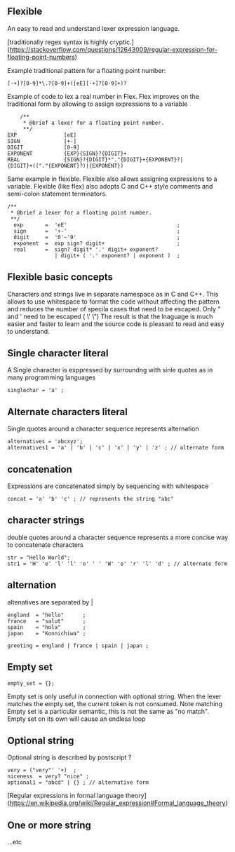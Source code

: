 Flexible
--------

 An easy to read and understand lexer expression language.

[traditionally regex syntax is highly cryptic.]
(https://stackoverflow.com/questions/12643009/regular-expression-for-floating-point-numbers)

Example traditional pattern for a floating point number:

```
[-+]?[0-9]*\.?[0-9]+([eE][-+]?[0-9]+)?
```

Example of code to lex a real number in Flex. Flex improves on the traditional form by
allowing to assign expressions to a variable

```
	/**
	 * @brief a lexer for a floating point number. 
	 **/
EXP               [eE]
SIGN              [+-]
DIGIT             [0-9]
EXPONENT          {EXP}{SIGN}?{DIGIT}+
REAL              {SIGN}?{DIGIT}*"."{DIGIT}+{EXPONENT}?|
{DIGIT}+(("."{EXPONENT}?)|{EXPONENT})
```

Same example in flexible. Flexible also allows assigning expressions to a variable.
Flexible (like flex) also adopts C and C++ style comments and semi-colon statement terminators.

```
/**
 * @brief a lexer for a floating point number. 
 **/
  exp       =  'eE'                                   ;
  sign      =  '+-'                                   ;
  digit     =  '0'~'9'                                ;                
  exponent  =  exp sign? digit+                       ;
  real      =  sign? digit* '.' digit+ exponent?
               | digit+ ( '.' exponent? | exponent )  ;
```

Flexible basic concepts
-----------------------
Characters and strings live in separate namespace as in C and C++.
This allows to use whitespace to format the code without affecting the pattern
and reduces the number of specila cases that need to be escaped. 
Only \" and ' need to be escaped ( \\' \\")
The result is that the lnaguage is much easier and faster to learn and the source code
is pleasant to read and easy to understand.

Single character literal
------------------------
A Single character is exppressed by surroundng with sinle quotes as in many programming languages

```singlechar = 'a' ;```

Alternate characters literal
---------------------------
Single quotes around a character sequence represents alternation

```
alternatives = 'abcxyz';
alternatives1 = 'a' | 'b' | 'c' | 'x' | 'y' | 'z' ; // alternate form
```

concatenation
-------------
Expressions are concatenated simply by sequencing with whitespace

```
concat = 'a' 'b' 'c' ; // represents the string "abc"
```

character strings
----------------
double quotes around a character sequence represents a more concise way to concatenate characters

```
str = "Hello World";
str1 = 'H' 'e' 'l' 'l' 'o' ' ' 'W' 'o' 'r' 'l' 'd' ; // alternate form
```
alternation 
-----------

altenatives are separated by | 

```
england  = "hello"      ;
france   = "salut"      ;
spain    = "hola"       ;
japan    = "Konnichiwa" ;

greeting = england | france | spain | japan ;
```

Empty set
---------

```empty_set = {};```

Empty set is only useful in connection with optional string. 
When the lexer matches the empty set, the current token is not consumed. 
Note matching Empty set is a particular semantic, this is not the same as "no match".  
Empty set on its own will cause an endless loop

Optional string
---------------
Optional string is described by postscript ?

```
very = ("very"' '+)  ;
niceness  = very? "nice" ;
optional1 = "abcd" | {} ; // alternative form
```

[Regular expressions in formal language theory]
(https://en.wikipedia.org/wiki/Regular_expression#Formal_language_theory)

One or more string
------------------

...etc






